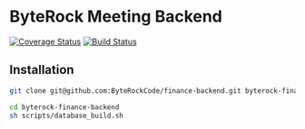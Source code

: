# ByteRock Meeting Backend

[![Coverage Status](https://coveralls.io/repos/github/ByteRockCode/finance-backend/badge.svg?branch=master)](https://coveralls.io/github/ByteRockCode/finance-backend?branch=master)
[![Build Status](https://travis-ci.org/ByteRockCode/finance-backend.svg?branch=master)](https://travis-ci.org/ByteRockCode/finance-backend)

## Installation

```bash
git clone git@github.com:ByteRockCode/finance-backend.git byterock-finance-backend

cd byterock-finance-backend
sh scripts/database_build.sh
```
